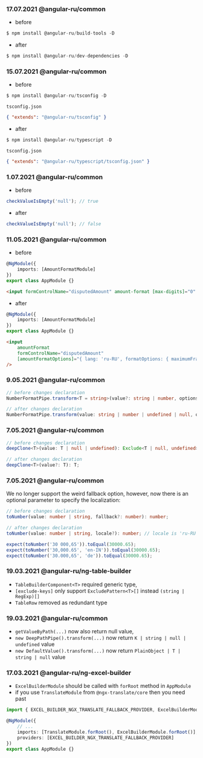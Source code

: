 ### 17.07.2021 @angular-ru/common

-   before

```ts
$ npm install @angular-ru/build-tools -D
```

-   after

```ts
$ npm install @angular-ru/dev-dependencies -D
```

### 15.07.2021 @angular-ru/common

-   before

```ts
$ npm install @angular-ru/tsconfig -D
```

`tsconfig.json`

```json
{ "extends": "@angular-ru/tsconfig" }
```

-   after

```ts
$ npm install @angular-ru/typescript -D
```

`tsconfig.json`

```json
{ "extends": "@angular-ru/typescript/tsconfig.json" }
```

### 1.07.2021 @angular-ru/common

-   before

```ts
checkValueIsEmpty('null'); // true
```

-   after

```ts
checkValueIsEmpty('null'); // false
```

### 11.05.2021 @angular-ru/common

-   before

```ts
@NgModule({
    imports: [AmountFormatModule]
})
export class AppModule {}
```

```html
<input formControlName="disputedAmount" amount-format [max-digits]="0" [min-digits]="0" />
```

-   after

```ts
@NgModule({
    imports: [AmountFormatModule]
})
export class AppModule {}
```

```html
<input
    amountFormat
    formControlName="disputedAmount"
    [amountFormatOptions]="{ lang: 'ru-RU', formatOptions: { maximumFractionDigits: 0 }}"
/>
```

### 9.05.2021 @angular-ru/common

```ts
// before changes declaration
NumberFormatPipe.transform<T = string>(value?: string | number, options?: NumberFormatOptions): T;

// after changes declaration
NumberFormatPipe.transform(value: string | number | undefined | null, options?: NumberFormatOptions): string;
```

### 7.05.2021 @angular-ru/common

```ts
// before changes declaration
deepClone<T>(value: T | null | undefined): Exclude<T | null, undefined>;

// after changes declaration
deepClone<T>(value?: T): T;
```

### 7.05.2021 @angular-ru/common

We no longer support the weird fallback option, however, now there is an optional parameter to specify the localization:

```ts
// before changes declaration
toNumber(value: number | string, fallback?: number): number;

// after changes declaration
toNumber(value: number | string, locale?): number; // locale is 'ru-RU' by default
```

```ts
expect(toNumber('30 000,65')).toEqual(30000.65);
expect(toNumber('30,000.65', 'en-IN')).toEqual(30000.65);
expect(toNumber('30.000,65', 'de')).toEqual(30000.65);
```

### 19.03.2021 @angular-ru/ng-table-builder

-   `TableBuilderComponent<T>` required generic type,
-   `[exclude-keys]` only support `ExcludePattern<T>[]` instead `(string | RegExp)[]`
-   `TableRow` removed as redundant type

### 19.03.2021 @angular-ru/common

-   `getValueByPath(...)` now also return null value,
-   `new DeepPathPipe().transform(...)` now return `K | string | null | undefined` value
-   `new DefaultValue().transform(...)` now return `PlainObject | T | string | null` value

### 17.03.2021 @angular-ru/ng-excel-builder

-   `ExcelBuilderModule` should be called with `forRoot` method in `AppModule`
-   if you use `TranslateModule` from `@ngx-translate/core` then you need past

```ts
import { EXCEL_BUILDER_NGX_TRANSLATE_FALLBACK_PROVIDER, ExcelBuilderModule } from '@angular-ru/ng-excel-builder';

@NgModule({
    // ...
    imports: [TranslateModule.forRoot(), ExcelBuilderModule.forRoot()],
    providers: [EXCEL_BUILDER_NGX_TRANSLATE_FALLBACK_PROVIDER]
})
export class AppModule {}
```
